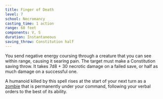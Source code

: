 ```yaml
---
title: Finger of Death
level: 7
school: Necromancy
casting_time: 1 action
range: 60 feet
components: V, S
duration: Instantaneous
saving_throw: Constitution half
---
```


You send negative energy coursing through a creature that you can see within range, causing it searing pain. The target must make a Constitution saving throw. It takes 7d8 + 30 necrotic damage on a failed save, or half as much damage on a successful one.

A humanoid killed by this spell rises at the start of your next turn as a [zombie](/monsters/zombie-humanoid/) that is permanently under your command, following your verbal orders to the best of its ability.
